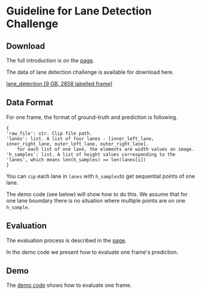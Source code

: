 # Guideline for Lane Detection Challenge

## Download
The full introduction is on the [page](https://tusimple.github.io/tusimple-benchmark/#/challenge/lane/readme). 

The data of lane detection challenge is available for download here.

[lane_detection [9 GB, 2858 labelled frame]](https://s3-us-west-2.amazonaws.com/benchmark.tusimple.ai/lane_data.zip)

## Data Format
For one frame, the format of ground-truth and prediction is following.
```
{
'raw_file': str. Clip file path.
'lanes': list. A list of four lanes - [inner_left_lane, inner_right_lane, outer_left_lane, outer_right_lane].
	for each list of one lane, the elements are width values on image.
'h_samples': list. A list of height values corresponding to the 'lanes', which means len(h_samples) == len(lanes[i])
}
```
You can `zip`  each lane in `lanes` with `h_samples`to get sequential points of one lane.

The demo code (see below) will show how to do this. We assume that for one lane boundary there is no situation where multiple points are on one `h_sample`.

## Evaluation
The evaluation process is described in the [page](https://tusimple.github.io/tusimple-benchmark/#/challenge/lane/readme).

In the demo code we present how to evaluate one frame's prediction.

## Demo
The [demo code](https://github.com/TuSimple/tusimple-benchmark/blob/master/example/lane_demo.ipynb) shows how to evaluate one frame.

